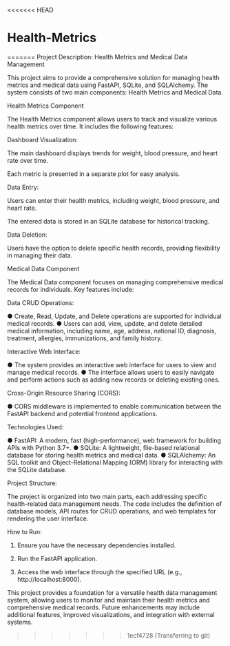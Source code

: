 <<<<<<< HEAD
# Health-Metrics
=======
Project Description: Health Metrics and Medical Data Management

This project aims to provide a comprehensive solution for managing health metrics and medical data using FastAPI, SQLite, and SQLAlchemy. The system consists of two main components: Health Metrics and Medical Data.

Health Metrics Component

The Health Metrics component allows users to track and visualize various health metrics over time. It includes the following features:

Dashboard Visualization:

The main dashboard displays trends for weight, blood pressure, and heart rate over time.

Each metric is presented in a separate plot for easy analysis.

Data Entry:

Users can enter their health metrics, including weight, blood pressure, and heart rate.

The entered data is stored in an SQLite database for historical tracking.

Data Deletion:

Users have the option to delete specific health records, providing flexibility in managing their data.

Medical Data Component

The Medical Data component focuses on managing comprehensive medical records for individuals. Key features include:

Data CRUD Operations:

●	Create, Read, Update, and Delete operations are supported for individual medical records.
●	Users can add, view, update, and delete detailed medical information, including name, age, address, national ID, diagnosis, treatment, allergies, immunizations, and family history.

Interactive Web Interface:

●	The system provides an interactive web interface for users to view and manage medical records.
●	The interface allows users to easily navigate and perform actions such as adding new records or deleting existing ones.

Cross-Origin Resource Sharing (CORS):
 
●	CORS middleware is implemented to enable communication between the FastAPI backend and potential frontend applications.

Technologies Used:

●	FastAPI: A modern, fast (high-performance), web framework for building APIs with Python 3.7+.
●	SQLite: A lightweight, file-based relational database for storing health metrics and medical data.
●	SQLAlchemy: An SQL toolkit and Object-Relational Mapping (ORM) library for interacting with the SQLite database.

Project Structure:

The project is organized into two main parts, each addressing specific health-related data management needs. The code includes the definition of database models, API routes for CRUD operations, and web templates for rendering the user interface.

How to Run:

1.	Ensure you have the necessary dependencies installed.

2.	Run the FastAPI application.

3.	Access the web interface through the specified URL (e.g., http://localhost:8000).



This project provides a foundation for a versatile health data management system, allowing users to monitor and maintain their health metrics and comprehensive medical records. Future enhancements may include additional features, improved visualizations, and integration with external systems.
>>>>>>> 1ecf4728 (Transferring to git)

